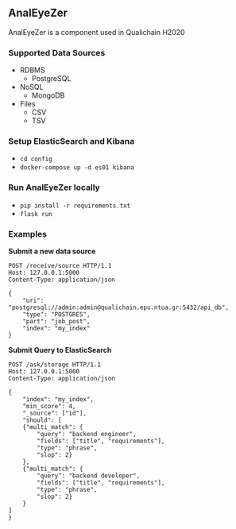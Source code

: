 ## AnalEyeZer

AnalEyeZer is a component used in Qualichain H2020

### Supported Data Sources
+ RDBMS
    + PostgreSQL
+ NoSQL
    + MongoDB
+ Files
  + CSV
  + TSV


### Setup ElasticSearch and Kibana

+ `cd config`
+ `docker-compose up -d es01 kibana`

### Run AnalEyeZer locally


+ `pip install -r requirements.txt`
+ `flask run`

### Examples

**Submit a new data source**

```http request
POST /receive/source HTTP/1.1
Host: 127.0.0.1:5000
Content-Type: application/json

{
	"uri": "postgresql://admin:admin@qualichain.epu.ntua.gr:5432/api_db",
	"type": "POSTGRES",
	"part": "job_post",
	"index": "my_index"
}
```

**Submit Query to ElasticSearch**
```http request
POST /ask/storage HTTP/1.1
Host: 127.0.0.1:5000
Content-Type: application/json

{
	"index": "my_index",
	"min_score": 4,
	"_source": ["id"],
	"should": [
    {"multi_match": {
        "query": "backend engineer",
        "fields": ["title", "requirements"],
        "type": "phrase",
        "slop": 2}
    },
    {"multi_match": {
        "query": "backend developer",
        "fields": ["title", "requirements"],
        "type": "phrase",
        "slop": 2}
    }
]
}
```